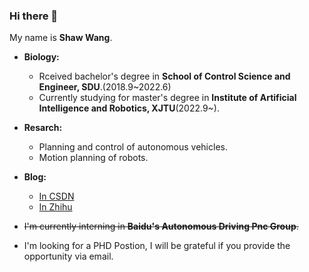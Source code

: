 ### Hi there 👋

My name is **Shaw Wang**.<br>

* **Biology:**<br>
  * Rceived bachelor\'s degree in **School of Control Science and Engineer, SDU**.(2018.9~2022.6)<br>
  * Currently studying for master\'s degree in **Institute of Artificial Intelligence and Robotics, XJTU**(2022.9~).<br>

* **Resarch:**<br>
  * Planning and control of autonomous vehicles.<br>
  * Motion planning of robots.<br>
* **Blog:**<br>
  * [In CSDN](https://blog.csdn.net/JulyThirteenth?spm=1000.2115.3001.5343)
  * [In Zhihu](https://www.zhihu.com/people/27-55-82-7)
 
* ~~I'm currently interning in **Baidu's Autonomous Driving Pnc Group**.~~
* I'm looking for a PHD Postion, I will be grateful if you provide the opportunity via email. 

